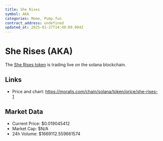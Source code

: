 ```yaml
---
title: She Rises
symbol: AKA
categories: Meme, Pump.fun
contract_address: undefined
updated_at: 2025-01-27T14:49:09.004Z
---
```


# She Rises (AKA)
The [She Rises token](https://moralis.com/chain/solana/token/price/she-rises-1) is trading live on the solana blockchain.

## Links
- Price and chart: https://moralis.com/chain/solana/token/price/she-rises-1

## Market Data
- Current Price: $0.019045412
- Market Cap: $N/A
- 24h Volume: $1669112.559661574
